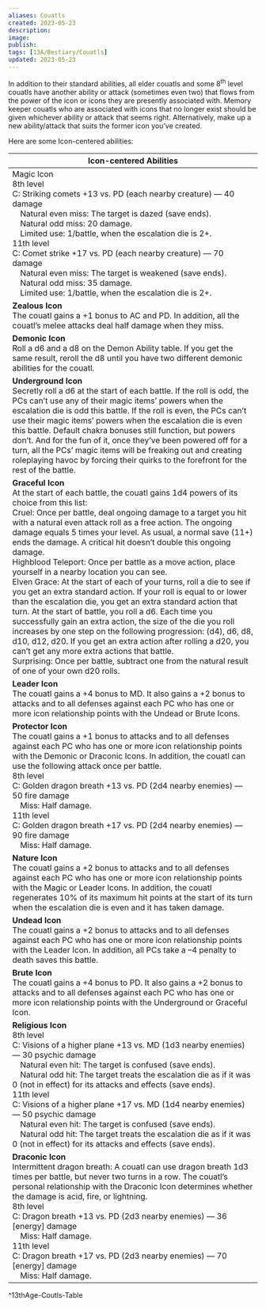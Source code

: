 ```yaml
---
aliases: Couatls
created: 2023-05-23
description: 
image: 
publish: 
tags: [13A/Bestiary/Couatls]
updated: 2023-05-23
---
```


In addition to their standard abilities, all elder couatls and some 8<sup>th</sup> level couatls have another ability or attack (sometimes even two) that flows from the power of the icon or icons they are presently associated with. Memory keeper couatls who are associated with icons that no longer exist should be given whichever ability or attack that seems right. Alternatively, make up a new ability/attack that suits the former icon you’ve created.

Here are some Icon-centered abilities:

| Icon-centered Abilities |
| ------------------------------------------------------------------------------------------------------------------------------------------------------------------------------------------------------------------------------------------------------------------------------------------------------------------------------------------------------------------------------------------------------------------------------------------------------------------------------------------------------------------------------------------------------------------------------------------------------------------------------------------------------------------------------------------------------------------------------------------------------------------------------------------------------------------------------------------------------------------------------------------------------------------------------------------------------------------------------------------------------------------------------------------------------------------------------------------------------------------- |
| Magic Icon<br>8th level<br>C: Striking comets +13 vs. PD (each nearby creature) — 40 damage<br> Natural even miss: The target is dazed (save ends).<br> Natural odd miss: 20 damage.<br> Limited use: 1/battle, when the escalation die is 2+.<br>11th level<br>C: Comet strike +17 vs. PD (each nearby creature) — 70 damage<br> Natural even miss: The target is weakened (save ends).<br> Natural odd miss: 35 damage.<br> Limited use: 1/battle, when the escalation die is 2+.  |
| **Zealous Icon**<br>The couatl gains a +1 bonus to AC and PD. In addition, all the couatl’s melee attacks deal half damage when they miss.|
| **Demonic Icon**<br>Roll a d6 and a d8 on the Demon Ability table. If you get the same result, reroll the d8 until you have two different demonic abilities for the couatl. |
| **Underground Icon**<br>Secretly roll a d6 at the start of each battle. If the roll is odd, the PCs can’t use any of their magic items’ powers when the escalation die is odd this battle. If the roll is even, the PCs can’t use their magic items’ powers when the escalation die is even this battle. Default chakra bonuses still function, but powers don’t. And for the fun of it, once they’ve been powered off for a turn, all the PCs’ magic items will be freaking out and creating roleplaying havoc by forcing their quirks to the forefront for the rest of the battle. |
| **Graceful Icon**<br>At the start of each battle, the couatl gains 1d4 powers of its choice from this list:<br>Cruel: Once per battle, deal ongoing damage to a target you hit with a natural even attack roll as a free action. The ongoing damage equals 5 times your level. As usual, a normal save (11+) ends the damage. A critical hit doesn’t double this ongoing damage.<br>Highblood Teleport: Once per battle as a move action, place yourself in a nearby location you can see.<br>Elven Grace: At the start of each of your turns, roll a die to see if you get an extra standard action. If your roll is equal to or lower than the escalation die, you get an extra standard action that turn. At the start of battle, you roll a d6. Each time you successfully gain an extra action, the size of the die you roll increases by one step on the following progression: (d4), d6, d8, d10, d12, d20. If you get an extra action after rolling a d20, you can’t get any more extra actions that battle.<br>Surprising: Once per battle, subtract one from the natural result of one of your own d20 rolls. |
| **Leader Icon**<br>The couatl gains a +4 bonus to MD. It also gains a +2 bonus to attacks and to all defenses against each PC who has one or more icon relationship points with the Undead or Brute Icons. |
| **Protector Icon**<br>The couatl gains a +1 bonus to attacks and to all defenses against each PC who has one or more icon relationship points with the Demonic or Draconic Icons. In addition, the couatl can use the following attack once per battle.<br>8th level<br>C: Golden dragon breath +13 vs. PD (2d4 nearby enemies) — 50 fire damage<br> Miss: Half damage.<br>11th level<br>C: Golden dragon breath +17 vs. PD (2d4 nearby enemies) — 90 fire damage<br> Miss: Half damage.|
| **Nature Icon**<br>The couatl gains a +2 bonus to attacks and to all defenses against each PC who has one or more icon relationship points with the Magic or Leader Icons. In addition, the couatl regenerates 10% of its maximum hit points at the start of its turn when the escalation die is even and it has taken damage.|
| **Undead Icon**<br>The couatl gains a +2 bonus to attacks and to all defenses against each PC who has one or more icon relationship points with the Leader Icon. In addition, all PCs take a –4 penalty to death saves this battle.|
| **Brute Icon**<br>The couatl gains a +4 bonus to PD. It also gains a +2 bonus to attacks and to all defenses against each PC who has one or more icon relationship points with the Underground or Graceful Icon. |
| **Religious Icon**<br>8th level<br>C: Visions of a higher plane +13 vs. MD (1d3 nearby enemies) — 30 psychic damage<br> Natural even hit: The target is confused (save ends).<br> Natural odd hit: The target treats the escalation die as if it was 0 (not in effect) for its attacks and effects (save ends).<br>11th level<br>C: Visions of a higher plane +17 vs. MD (1d4 nearby enemies) — 50 psychic damage<br> Natural even hit: The target is confused (save ends).<br> Natural odd hit: The target treats the escalation die as if it was 0 (not in effect) for its attacks and effects (save ends). |
| **Draconic Icon**<br>Intermittent dragon breath: A couatl can use dragon breath 1d3 times per battle, but never two turns in a row. The couatl’s personal relationship with the Draconic Icon determines whether the damage is acid, fire, or lightning.<br>8th level<br>C: Dragon breath +13 vs. PD (2d3 nearby enemies) — 36 [energy] damage<br> Miss: Half damage.<br>11th level<br>C: Dragon breath +17 vs. PD (2d3 nearby enemies) — 70 [energy] damage<br> Miss: Half damage.|  
^13thAge-Coutls-Table